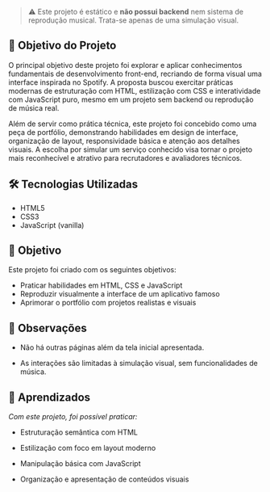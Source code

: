 > ⚠️ Este projeto é estático e **não possui backend** nem sistema de reprodução musical. Trata-se apenas de uma simulação visual.


## 🎯 Objetivo do Projeto
O principal objetivo deste projeto foi explorar e aplicar conhecimentos fundamentais de desenvolvimento front-end, recriando de forma visual uma interface inspirada no Spotify. A proposta buscou exercitar práticas modernas de estruturação com HTML, estilização com CSS e interatividade com JavaScript puro, mesmo em um projeto sem backend ou reprodução de música real.

Além de servir como prática técnica, este projeto foi concebido como uma peça de portfólio, demonstrando habilidades em design de interface, organização de layout, responsividade básica e atenção aos detalhes visuais. A escolha por simular um serviço conhecido visa tornar o projeto mais reconhecível e atrativo para recrutadores e avaliadores técnicos.

## 🛠️ Tecnologias Utilizadas

- HTML5
- CSS3
- JavaScript (vanilla)

## 🎯 Objetivo

Este projeto foi criado com os seguintes objetivos:

- Praticar habilidades em HTML, CSS e JavaScript
- Reproduzir visualmente a interface de um aplicativo famoso
- Aprimorar o portfólio com projetos realistas e visuais

## 📌 Observações
- Não há outras páginas além da tela inicial apresentada.

- As interações são limitadas à simulação visual, sem funcionalidades de música.

## 🧠 Aprendizados
_Com este projeto, foi possível praticar:_

- Estruturação semântica com HTML

- Estilização com foco em layout moderno

- Manipulação básica com JavaScript

- Organização e apresentação de conteúdos visuais